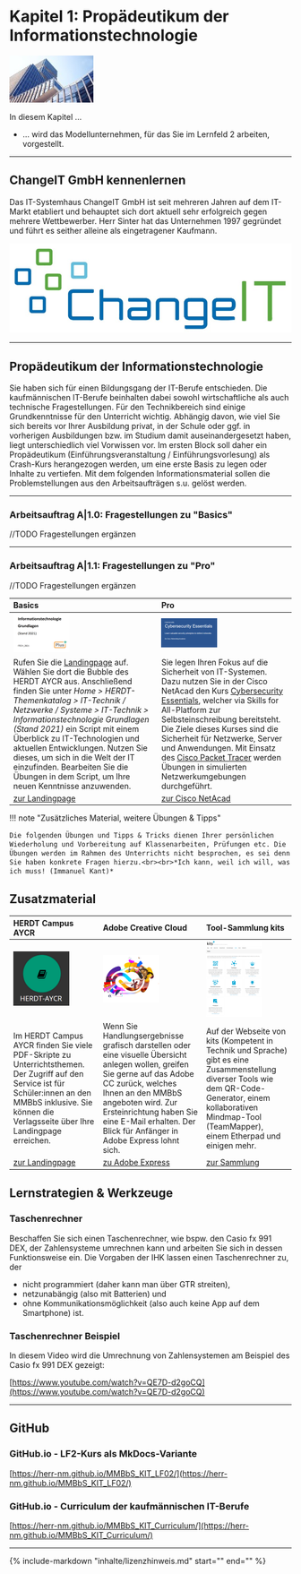 # Kapitel 1: Propädeutikum der Informationstechnologie

![Kapitelbild](bilder/kap_01_kapitelbild.jpg)

In diesem Kapitel ...

- ... wird das Modellunternehmen, für das Sie im Lernfeld 2 arbeiten, vorgestellt.

---

## ChangeIT GmbH kennenlernen

Das IT-Systemhaus ChangeIT GmbH ist seit mehreren Jahren auf dem IT-Markt etabliert und behauptet sich dort aktuell sehr erfolgreich gegen mehrere Wettbewerber. Herr Sinter hat das Unternehmen 1997 gegründet und führt es seither alleine als eingetragener Kaufmann.

![Logo ChangeIT](bilder/kap_01_changeITLogo.jpg)

---

## Propädeutikum der Informationstechnologie

Sie haben sich für einen Bildungsgang der IT-Berufe entschieden. Die kaufmännischen IT-Berufe beinhalten dabei sowohl wirtschaftliche als auch technische Fragestellungen. Für den Technikbereich sind einige Grundkenntnisse für den Unterricht wichtig. Abhängig davon, wie viel Sie sich bereits vor Ihrer Ausbildung privat, in der Schule oder ggf. in vorherigen Ausbildungen bzw. im Studium damit auseinandergesetzt haben, liegt unterschiedlich viel Vorwissen vor. Im ersten Block soll daher ein Propädeutikum (Einführungsveranstaltung / Einführungsvorlesung) als Crash-Kurs herangezogen werden, um eine erste Basis zu legen oder Inhalte zu vertiefen. Mit dem folgenden Informationsmaterial sollen die Problemstellungen aus den Arbeitsaufträgen s.u. gelöst werden.

---

### Arbeitsauftrag A|1.0: Fragestellungen zu "Basics"

//TODO Fragestellungen ergänzen

---

### Arbeitsauftrag A|1.1: Fragestellungen zu "Pro"

//TODO Fragestellungen ergänzen

| Basics | Pro |
| :--- | :--- |
| ![HERDT AYCR ITECH_2021](bilder/kap_01_propaedeutikum_basics_herdt.png) | ![HERDT AYCR ITECH_2021](bilder/kap_01_propaedeutikum_pro_cybersecurity.png) |
| Rufen Sie die [Landingpage](https://mm-bbs.de) auf. Wählen Sie dort die Bubble des HERDT AYCR aus. Anschließend finden Sie unter *Home > HERDT-Themenkatalog > IT-Technik / Netzwerke / Systeme > IT-Technik > Informationstechnologie Grundlagen (Stand 2021)* ein Script mit einem Überblick zu IT-Technologien und aktuellen Entwicklungen. Nutzen Sie dieses, um sich in die Welt der IT einzufinden. Bearbeiten Sie die Übungen in dem Script, um Ihre neuen Kenntnisse anzuwenden. | Sie legen Ihren Fokus auf die Sicherheit von IT-Systemen. Dazu nutzen Sie in der Cisco NetAcad den Kurs [Cybersecurity Essentials](https://www.netacad.com/courses/cybersecurity/cybersecurity-essentials), welcher via Skills for All-Platform zur Selbsteinschreibung bereitsteht. Die Ziele dieses Kurses sind die Sicherheit für Netzwerke, Server und Anwendungen. Mit Einsatz des [Cisco Packet Tracer](https://www.netacad.com/courses/packet-tracer) werden Übungen in simulierten Netzwerkumgebungen durchgeführt. |
| [zur Landingpage](https://www.mm-bbs.de) | [zur Cisco NetAcad](https://www.netacad.com/courses/cybersecurity/cybersecurity-essentials) |

!!! note "Zusätzliches Material, weitere Übungen & Tipps"

    Die folgenden Übungen und Tipps & Tricks dienen Ihrer persönlichen Wiederholung und Vorbereitung auf Klassenarbeiten, Prüfungen etc. Die Übungen werden im Rahmen des Unterrichts nicht besprochen, es sei denn Sie haben konkrete Fragen hierzu.<br><br>*Ich kann, weil ich will, was ich muss! (Immanuel Kant)*

## Zusatzmaterial

| HERDT Campus AYCR | Adobe Creative Cloud | Tool-Sammlung kits |
| :--- | :--- | :--- |
| ![Grundstufe Schulbuch](bilder/kap_01_herdt.png) | ![Adobe CC](bilder/kap_01_adobecc.png) | ![IT-Handbuch KIT](bilder/kap_01_kits.png) |
| Im HERDT Campus AYCR finden Sie viele PDF-Skripte zu Unterrichtsthemen. Der Zugriff auf den Service ist für Schüler:innen an den MMBbS inklusive. Sie können die Verlagsseite über Ihre Landingpage erreichen. | Wenn Sie Handlungsergebnisse grafisch darstellen oder eine visuelle Übersicht anlegen wollen, greifen Sie gerne auf das Adobe CC zurück, welches Ihnen an den MMBbS angeboten wird. Zur Ersteinrichtung haben Sie eine E-Mail erhalten. Der Blick für Anfänger in Adobe Express lohnt sich. | Auf der Webseite von kits (Kompetent in Technik und Sprache) gibt es eine Zusammenstellung diverser Tools wie dem QR-Code-Generator, einem kollaborativen Mindmap-Tool (TeamMapper), einem Etherpad und einigen mehr. |
| [zur Landingpage](https://www.mm-bbs.de) | [zu Adobe Express](https://www.adobe.com/de/express/) | [zur Sammlung](https://kits.blog/tools/) |

## Lernstrategien & Werkzeuge

### Taschenrechner

Beschaffen Sie sich einen Taschenrechner, wie bspw. den Casio fx 991 DEX, der Zahlensysteme umrechnen kann und arbeiten Sie sich in dessen Funktionsweise ein. Die Vorgaben der IHK lassen einen Taschenrechner zu, der

- nicht programmiert (daher kann man über GTR streiten),
- netzunabängig (also mit Batterien) und
- ohne Kommunikationsmöglichkeit (also auch keine App auf dem Smartphone) ist.

### Taschenrechner Beispiel

In diesem Video wird die Umrechnung von Zahlensystemen am Beispiel des Casio fx 991 DEX gezeigt:

[https://www.youtube.com/watch?v=QE7D-d2goCQ](https://www.youtube.com/watch?v=QE7D-d2goCQ)

---
## GitHub

### GitHub.io - LF2-Kurs als MkDocs-Variante

[https://herr-nm.github.io/MMBbS_KIT_LF02/](https://herr-nm.github.io/MMBbS_KIT_LF02/)

### GitHub.io - Curriculum der kaufmännischen IT-Berufe

[https://herr-nm.github.io/MMBbS_KIT_Curriculum/](https://herr-nm.github.io/MMBbS_KIT_Curriculum/)

---

{%
   include-markdown "inhalte/lizenzhinweis.md"
   start="<!--Lizenzhinweis-->"
   end="<!--Lizenzhinweis-->"
%}